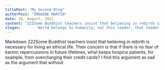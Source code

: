 ```yaml
---
titlePost: "My Second Blog"
authorPost: "IMOGENE MARTIN"
date: 26, August, 2021
content: "222Some Buddhist teachers insist that believing in rebirth is necessary for living an ethical life. Their concern is that if there is no fear of karmic repercussions in future lifetimes, what keeps hospice patients, for example, from overcharging their credit cards? I find this argument as sad as the argument that without a belief in…"
slogan:       'World belongs to humanity, not this leader, that leader or that king or prince or religious leader. World belongs to humanity.'
---
```


Markdown 222Some Buddhist teachers insist that believing in rebirth is necessary for living an ethical life. Their concern is that if there is no fear of karmic repercussions in future lifetimes, what keeps hospice patients, for example, from overcharging their credit cards? I find this argument as sad as the argument that without